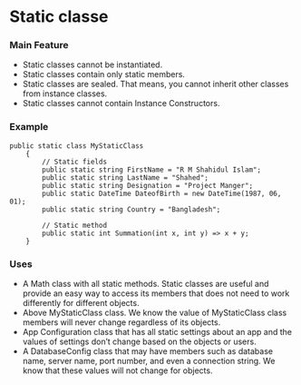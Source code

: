# Static classe

### Main Feature
* Static classes cannot be instantiated.
* Static classes contain only static members.
* Static classes are sealed. That means, you cannot inherit other classes from instance classes. 
* Static classes cannot contain Instance Constructors.

### Example
```CSharp
public static class MyStaticClass
    {
        // Static fields  
        public static string FirstName = "R M Shahidul Islam";
        public static string LastName = "Shahed";
        public static string Designation = "Project Manger";
        public static DateTime DateofBirth = new DateTime(1987, 06, 01);
        public static string Country = "Bangladesh";
        
        // Static method  
        public static int Summation(int x, int y) => x + y;
    }
```

### Uses
* A Math class with all static methods. Static classes are useful and provide an easy way to access its members that does not need to work differently for different objects. 
* Above MyStaticClass class. We know the value of MyStaticClass class members will never change regardless of its objects.
* App Configuration class that has all static settings about an app and the values of settings don’t change based on the objects or users.
* A DatabaseConfig class that may have members such as database name, server name, port number, and even a connection string. We know that these values will not change for objects. 
